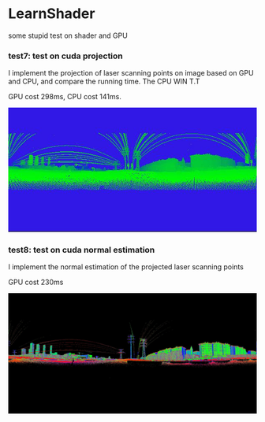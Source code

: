 # LearnShader
some stupid test on shader and GPU


### test7: test on cuda projection
I implement the projection of laser scanning points on image based on 
GPU and CPU, and compare the running time. The CPU WIN T.T

GPU cost 298ms, CPU cost 141ms.

![projection](https://github.com/kafeiyin00/LearnShader/blob/master/sources/test7.jpg)

### test8: test on cuda normal estimation
I implement the normal estimation of the projected laser scanning points

GPU cost 230ms

![projection](https://github.com/kafeiyin00/LearnShader/blob/master/sources/test8.jpg)






  

